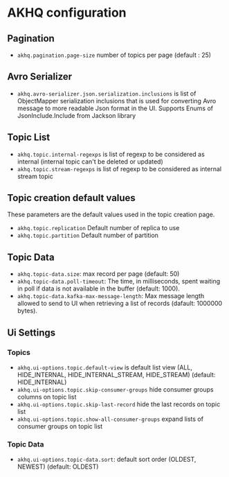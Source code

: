
# AKHQ configuration

## Pagination
* `akhq.pagination.page-size` number of topics per page (default : 25)

## Avro Serializer
* `akhq.avro-serializer.json.serialization.inclusions` is list of ObjectMapper serialization inclusions that is used for converting Avro message to more
  readable Json format in the UI. Supports Enums of JsonInclude.Include from Jackson library

## Topic List
* `akhq.topic.internal-regexps` is list of regexp to be considered as internal (internal topic can't be deleted or updated)
* `akhq.topic.stream-regexps` is list of regexp to be considered as internal stream topic

## Topic creation default values

These parameters are the default values used in the topic creation page.

* `akhq.topic.replication` Default number of replica to use
* `akhq.topic.partition` Default number of partition

## Topic Data
* `akhq.topic-data.size`: max record per page (default: 50)
* `akhq.topic-data.poll-timeout`: The time, in milliseconds, spent waiting in poll if data is not available in the buffer (default: 1000).
* `akhq.topic-data.kafka-max-message-length`: Max message length allowed to send to UI when retrieving a list of records (dafault: 1000000 bytes).

## Ui Settings
### Topics
* `akhq.ui-options.topic.default-view` is default list view (ALL, HIDE_INTERNAL, HIDE_INTERNAL_STREAM, HIDE_STREAM) (default: HIDE_INTERNAL)
* `akhq.ui-options.topic.skip-consumer-groups` hide consumer groups columns on topic list
* `akhq.ui-options.topic.skip-last-record` hide the last records on topic list
* `akhq.ui-options.topic.show-all-consumer-groups` expand lists of consumer groups on topic list

### Topic Data
* `akhq.ui-options.topic-data.sort`: default sort order (OLDEST, NEWEST) (default: OLDEST)


